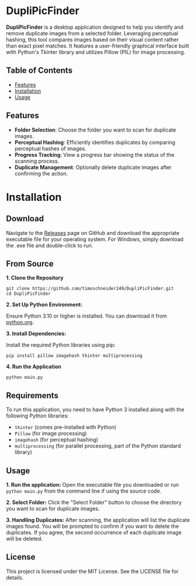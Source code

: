 # DupliPicFinder
**DupliPicFinder** is a desktop application designed to help you identify and remove duplicate images from a selected folder. Leveraging perceptual hashing, this tool compares images based on their visual content rather than exact pixel matches. It features a user-friendly graphical interface built with Python's Tkinter library and utilizes Pillow (PIL) for image processing.

## Table of Contents

- [Features](#features)
- [Installation](#installation)
- [Usage](#usage)



## Features
- **Folder Selection**: Choose the folder you want to scan for duplicate images.
- **Perceptual Hashing**: Efficiently identifies duplicates by comparing perceptual hashes of images.
- **Progress Tracking**: View a progress bar showing the status of the scanning process.
- **Duplicate Management**: Optionally delete duplicate images after confirming the action.

# Installation

## Download
Navigate to the [Releases](https://github.com/timoschneider249/DupliPicFinder/releases) page on GitHub and download the appropriate executable file for your operating system. For Windows, simply download the .exe file and double-click to run.

## From Source 
**1. Clone the Repository**

````shell
git clone https://github.com/timoschneider249/DupliPicFinder.git
cd DupliPicFinder
````

**2. Set Up Python Environment:**

Ensure Python 3.10 or higher is installed. You can download it from [python.org](https://www.python.org/downloads/).

**3. Install Dependencies:**

Install the required Python libraries using pip:
````shell
pip install pillow imagehash tkinter multiprocessing
````

**4. Run the Application**
````shell
python main.py
````

## Requirements
To run this application, you need to have Python 3 installed along with the following Python libraries:
- ``tkinter`` (comes pre-installed with Python)
- ``Pillow`` (for image processing)
- ``imagehash`` (for perceptual hashing)
- ``multiprocessing`` (for parallel processing, part of the Python standard library)

## Usage
**1. Run the application:**
Open the executable file you downloaded or run ``python main.py`` from the command line if using the source code.

**2. Select Folder:**
Click the "Select Folder" button to choose the directory you want to scan for duplicate images.

**3. Handling Duplicates:**
After scanning, the application will list the duplicate images found. You will be prompted to confirm if you want to delete the duplicates. If you agree, the second occurrence of each duplicate image will be deleted.

## License
This project is licensed under the MIT License. See the LICENSE file for details.
